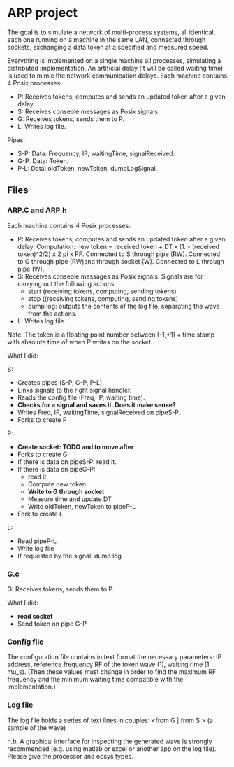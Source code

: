 # ARP project 
The goal is to simulate a network of multi-process systems, all identical, each one running on a machine in the same LAN, connected through sockets, exchanging a data token at a specified and measured speed. 

Everything is implemented on a single machine all processes, simulating a distributed implementation. An artificial delay (it will be called waiting time) is used to mimic the network communication delays. Each machine contains 4 Posix processes:
- P: Receives tokens, computes and sends an updated token after a given delay. 
- S: Receives conseole messages as Posix signals. 
- G: Receives tokens, sends them to P.
- L: Writes log file.

Pipes:
- S-P: Data: Frequency, IP, waitingTime, signalReceived.
- G-P: Data: Token. 
- P-L: Data: oldToken, newToken, dumpLogSignal.
## Files

### ARP.C and ARP.h
Each machine contains 4 Posix processes:
- P: Receives tokens, computes and sends an updated token after a given delay. Computation: new token = received token + DT x (1. - (received token)^2/2) x 2 pi x RF. Connected to S through pipe (RW). Connected to G through pipe (RW)and through socket (W). Connected to L through pipe (W). 
- S: Receives conseole messages as Posix signals. Signals are for carrying out the following actions:
  - start (receiving tokens, computing, sending tokens)
  - stop ((receiving tokens, computing, sending tokens)
  - dump log: outputs the contents of the log file, separating the wave from the actions.
- L: Writes log file.

Note: The token is a floating point number between [-1,+1] + time stamp with absolute time of when P writes on the socket. 

What I did:

S: 
- Creates pipes (S-P, G-P, P-L).
- Links signals to the right signal handler. 
- Reads the config file (Freq, IP, waiting time).
- **Checks for a signal and saves it. Does it make sense?**
- Writes Freq, IP, waitingTime, signalReceived on pipeS-P.
- Forks to create P

P:
- **Create socket: TODO and to move after**
- Forks to create G
- If there is data on pipeS-P: read it.
- If there is data on pipeG-P: 
  - read it. 
  - Compute new token
  - **Write to G through socket**
  - Measure time and update DT
  - Write oldToken, newToken to pipeP-L
- Fork to create L 
 
L:
- Read pipeP-L
- Write log file
- If requested by the signal: dump log
 
### G.c
G: Receives tokens, sends them to P.

What I did:
- **read socket**
- Send token on pipe G-P


### Config file
The configuration file contains in text format the necessary parameters: IP address, reference frequency RF of the token wave (1), waiting rime (1 mu_s). (Then these values must change in order to find the maximum RF frequency and the minimum waiting time compatible with the implementation.)

### Log file
The log file holds a series of text lines in couples:
<timestamp> <from G | from S > <value>
<timestamp> <sent value> (a sample of the wave)
  

n.b. A graphical interface for inspecting the generated wave is strongly recommended (e.g. using matlab or excel or
another app on the log file). Please give the processor and opsys types.
